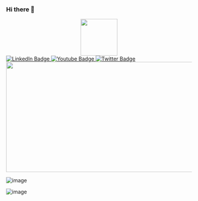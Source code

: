 ### Hi there 👋

<!--
**Olexandr88/Olexandr88** is a ✨ _special_ ✨ repository because its `README.md` (this file) appears on your GitHub profile.

Here are some ideas to get you started:

- 🔭 I’m currently working on ...
- 🌱 I’m currently learning ...
- 👯 I’m looking to collaborate on ...
- 🤔 I’m looking for help with ...
- 💬 Ask me about ...
- 📫 How to reach me: ...
- 😄 Pronouns: ...
- ⚡ Fun fact: ...
-->

<div id="header" align="center"> <img src="https://media.giphy.com/media/M9gbBd9nbDrOTu1Mqx/giphy.gif" width="100"/> </div>

<div id="badges"> <a href="your-linkedin-URL"> <img src="https://img.shields.io/badge/LinkedIn-blue?style=for-the-badge&logo=linkedin&logoColor=white" alt="LinkedIn Badge"/> </a> <a href="your-youtube-URL"> <img src="https://img.shields.io/badge/YouTube-red?style=for-the-badge&logo=youtube&logoColor=white" alt="Youtube Badge"/> </a> <a href="your-twitter-URL"> <img src="https://img.shields.io/badge/Twitter-blue?style=for-the-badge&logo=twitter&logoColor=white" alt="Twitter Badge"/> </a> </div>

<div align="center"> <img src="https://media.giphy.com/media/dWesBcTLavkZuG35MI/giphy.gif" width="600" height="300"/> </div>

<img src="https://komarev.com/ghpvc/?username=your-github-username&style=flat-square&color=blue" alt=""/>

![image](https://user-images.githubusercontent.com/93856062/211005509-da7ec497-9e93-4c7a-93c5-ab0d29af31a4.png)

![image](https://user-images.githubusercontent.com/93856062/211005953-496377a9-52b7-4b85-aa30-03afe855c899.png)


           
